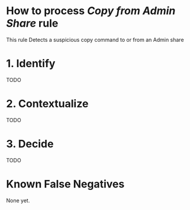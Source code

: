 # How to process *Copy from Admin Share* rule
This rule Detects a suspicious copy command to or from an Admin share

# 1. Identify
TODO

# 2. Contextualize
TODO

# 3. Decide
TODO

# Known False Negatives
None yet.
